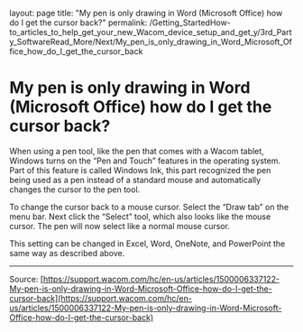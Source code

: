 layout: page
title: "My pen is only drawing in Word (Microsoft Office) how do I get the cursor back?"
permalink: /Getting_StartedHow-to_articles_to_help_get_your_new_Wacom_device_setup_and_get_y/3rd_Party_SoftwareRead_More/Next/My_pen_is_only_drawing_in_Word_Microsoft_Office_how_do_I_get_the_cursor_back

# My pen is only drawing in Word (Microsoft Office) how do I get the cursor back?

When using a pen tool, like the pen that comes with a Wacom tablet, Windows turns on the “Pen and Touch” features in the operating system. Part of this feature is called Windows Ink, this part recognized the pen being used as a pen instead of a standard mouse and automatically changes the cursor to the pen tool.


To change the cursor back to a mouse cursor. Select the “Draw tab” on the menu bar. Next click the “Select” tool, which also looks like the mouse cursor. The pen will now select like a normal mouse cursor.


This setting can be changed in Excel, Word, OneNote, and PowerPoint the same way as described above.

---
Source: [https://support.wacom.com/hc/en-us/articles/1500006337122-My-pen-is-only-drawing-in-Word-Microsoft-Office-how-do-I-get-the-cursor-back](https://support.wacom.com/hc/en-us/articles/1500006337122-My-pen-is-only-drawing-in-Word-Microsoft-Office-how-do-I-get-the-cursor-back)
